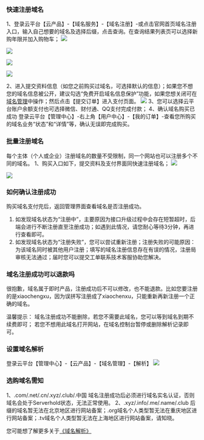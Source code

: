 ### 快速注册域名
1、登录云平台【云产品】-【域名服务】-【域名注册】-或点击官网首页域名注册入口，输入自己想要的域名及选择后缀，点击查询。在查询结果列表页可以选择新购年限并加入购物车；
![](http://oltl7r6bo.bkt.clouddn.com/2017022301.jpg)

![](http://oltl7r6bo.bkt.clouddn.com/2017022302.jpg)

![](http://oltl7r6bo.bkt.clouddn.com/2017022303.jpg)

![](http://oltl7r6bo.bkt.clouddn.com/2017022304.jpg)

2、进入提交资料信息（如您之前购买过域名，可选择默认的信息）；如果您不想您的域名信息被公开，建议勾选“免费开启域名信息保护”功能，如果您想关闭可在[域名管理](http://console.tce.fsphere.cn/domain/manage?domain=damiruirui.cc&tld=.cc&id=37825&expire_time=1490780941&action=manage)中操作；然后点击【提交订单】进入支付页面。
![](http://oltl7r6bo.bkt.clouddn.com/2017022305.jpg)
3、您可以选择云平台账户余额支付也可选择微信、财付通、QQ支付完成付款；
4、确认域名购买已成功
登录云平台【管理中心】-右上角【用户中心】-【我的订单】-查看您所购买的域名业务“状态”和“详情”等，确认无误即完成购买。

### 批量注册域名
每个主体（个人或企业）注册域名的数量不受限制，同一个网站也可以注册多个不同的域名。
1、购买入口如下，提交资料及支付界面同快速注册域名；
![](http://imgcache.tce.fsphere.cn/static/mc.qcloudimg.com/static/img/96bd565f707f1a4778c4e03c207a0ed2/image.jpg)

![](http://imgcache.tce.fsphere.cn/static/mc.qcloudimg.com/static/img/c16e4ae76708bf63123fd57ec4379cb4/image.jpg)


### 如何确认注册成功
购买域名支付完后，返回管理界面查看域名是否注册成功。
1. 如发现域名状态为“注册中”，主要原因为接口升级过程中会存在短暂超时，后端会进行不断注册直至注册成功；如遇到此情况，请您耐心等待3分钟，再进行查看即可。
2. 如发现域名状态为“注册失败”，您可以尝试重新注册；注册失败的可能原因：为该域名同时被其他用户注册；填写的域名注册信息存在有误的情况，注册局审核无法通过；届时您可以提交工单联系技术客服协助您解决。

### 域名注册成功可以退款吗
很抱歉，域名属于即时产品，注册成功后不可以修改，也不能退款。比如您要注册的是xiaochengxu，因为误拼写注册成了xiaochenxu，只能重新再新注册一个正确的域名。

温馨提示：
域名注册成功不能删除，若您不需要此域名，您可以等到域名到期不续费即可；
若您不想用此域名打开网站，在域名控制台暂停或删除解析记录即可。

### 设置域名解析
登录云平台【管理中心】-【云产品】-【域名管理】-【解析】
![](http://imgcache.tce.fsphere.cn/static/mccdn.qcloud.com/static/img/6fbcf90cb2455cbfb4ece71b709b99dc/image.png)

### 选购域名需知
1、.com/.net/.cn/.xyz/.club/.中国 域名注册成功后必须进行域名实名认证，否则域名会处于Serverhold状态，无法正常使用。
2、.xyz/.info/.me/.name/.club 后缀的域名暂无法在北京地区进行网站备案；.org域名个人类型暂无法在重庆地区进行网站备案；.tv域名个人类型暂无法在上海地区进行网站备案，请知晓。

您可能想了解更多关于[《域名解析》](http://tce.fsphere.cn/document/product/302)



